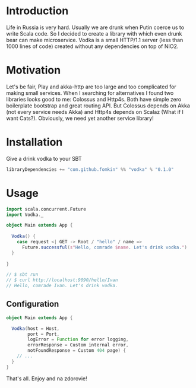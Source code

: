 # Introduction

Life in Russia is very hard. Usually we are drunk when Putin coerce us to write Scala code. So I decided to create a library with which even drunk bear can make microservice. Vodka is a small HTTP/1.1 server (less than 1000 lines of code) created without any dependencies on top of NIO2.

# Motivation

Let's be fair, Play and akka-http are too large and too complicated for making small services. When I searching for alternatives I found two libraries looks good to me: Colossus and Http4s. Both have simple zero boilerplate bootstrap and great routing API. But Colossus depends on Akka (not every service needs Akka) and Http4s depends on Scalaz (What if I want Cats?). Obviously, we need yet another service library!

# Installation

Give a drink vodka to your SBT

```scala
libraryDependencies += "com.github.fomkin" %% "vodka" % "0.1.0"
```

# Usage

```scala
import scala.concurrent.Future
import Vodka._

object Main extends App {
  
  Vodka() {
    case request <| GET -> Root / "hello" / name =>
      Future.successful(s"Hello, comrade $name. Let's drink vodka.")
  }
  
}

// $ sbt run
// $ curl http://localhost:9090/hello/Ivan
// Hello, comrade Ivan. Let's drink vodka.
```

## Configuration

```scala
object Main extends App {

  Vodka(host = Host,
        port = Port,
        logError = Function for error logging,
        errorResponse = Custom internal error,
        notFoundResponse = Custom 404 page) {
    // ...
  }
}  
```

That's all. Enjoy and na zdorovie!
